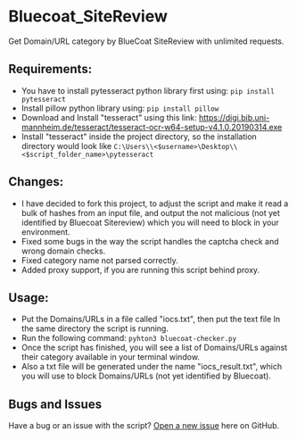 # Bluecoat_SiteReview
Get Domain/URL category by BlueCoat SiteReview with unlimited requests.


## Requirements:
-	You have to install pytesseract python library first using:	 ```pip install pytesseract```
-	Install pillow python library using: ```pip install pillow```
-	Download and Install "tesseract" using this link: https://digi.bib.uni-mannheim.de/tesseract/tesseract-ocr-w64-setup-v4.1.0.20190314.exe 
-	Install "tesseract" inside the project directory, so the installation directory would look like ```C:\Users\\<$username>\Desktop\\<$script_folder_name>\pytesseract```


## Changes:
- I have decided to fork this project, to adjust the script and make it read a bulk of hashes from an input file, and output the not malicious (not yet identified by Bluecoat Sitereview) which you will need to block in your environment.
- Fixed some bugs in the way the script handles the captcha check and wrong domain checks.
- Fixed category name not parsed correctly.
- Added proxy support, if you are running this script behind proxy.


## Usage:
-	Put the Domains/URLs in a file called "iocs.txt", then put the text file In the same directory the script is running.
-	Run the following command: ```pyhton3 bluecoat-checker.py```
-	Once the script has finished, you will see a list of Domains/URLs against their category available in your terminal window.
-	Also a txt file will be generated under the name "iocs_result.txt", which you will use to block Domains/URLs (not yet identified by Bluecoat).


## Bugs and Issues
Have a bug or an issue with the script? [Open a new issue](https://github.com/Mouhab-dev/Bluecoat_SiteReview/issues) here on GitHub.
